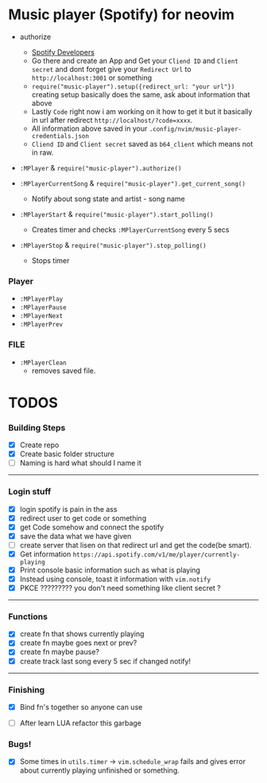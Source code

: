 # Music player (Spotify) for neovim

* authorize
    * [Spotify Developers](https://developer.spotify.com/)
    * Go there and create an App and Get your `Cliend ID` and `Client secret` and dont forget give your `Redirect Url` to `http://localhost:3001` or something
    * `require("music-player").setup({redirect_url: "your url"})` creating setup basically does the same, ask about information that above
    * Lastly `Code` right now i am working on it how to get it but it basically in url after redirect `http://localhost/?code=xxxx`.
    * All information above saved in your `.config/nvim/music-player-credentials.json`
    * `Cliend ID` and `Client secret` saved as `b64_client` which means not in raw.

* `:MPlayer` & `require("music-player").authorize()`
* `:MPlayerCurrentSong` & `require("music-player").get_current_song()`
    * Notify about song state and artist - song name
* `:MPlayerStart` & `require("music-player").start_polling()`
    * Creates timer and checks `:MPlayerCurrentSong` every 5 secs
* `:MPlayerStop` & `require("music-player").stop_polling()`
    * Stops timer


### Player
* `:MPlayerPlay`
* `:MPlayerPause`
* `:MPlayerNext`
* `:MPlayerPrev`

### FILE
* `:MPlayerClean`
    * removes saved file.

# TODOS
### Building Steps
- [x] Create repo
- [x] Create basic folder structure
- [ ] Naming is hard what should I name it
---
### Login stuff

- [x] login spotify is pain in the ass
- [x] redirect user to get code or something
- [x] get Code somehow and connect the spotify
- [x] save the data what we have given
- [ ] create server that lisen on that redirect url and get the code(be smart).
- [x] Get information `https://api.spotify.com/v1/me/player/currently-playing`
- [x] Print console basic information such as what is playing
- [x] Instead using console, toast it information with `vim.notify`
- [x] PKCE ????????? you don't need something like client secret ?

---
### Functions

- [x] create fn that shows currently playing
- [x] create fn maybe goes next or prev?
- [x] create fn maybe pause?
- [x] create track last song every 5 sec if changed notify!

---
### Finishing
- [x] Bind fn's together so anyone can use
- [ ] After learn LUA refactor this garbage


### Bugs!
- [x] Some times in `utils.timer` -> `vim.schedule_wrap` fails and gives error about currently playing unfinished or something.


